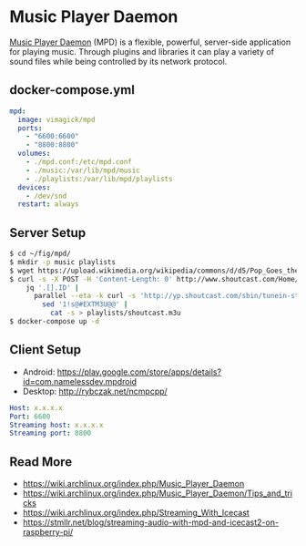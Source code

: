 Music Player Daemon
===================

[Music Player Daemon][1] (MPD) is a flexible, powerful, server-side application
for playing music. Through plugins and libraries it can play a variety of sound
files while being controlled by its network protocol.


## docker-compose.yml

```yaml
mpd:
  image: vimagick/mpd
  ports:
    - "6600:6600"
    - "8800:8800"
  volumes:
    - ./mpd.conf:/etc/mpd.conf
    - ./music:/var/lib/mpd/music
    - ./playlists:/var/lib/mpd/playlists
  devices:
    - /dev/snd
  restart: always
```

## Server Setup

```bash
$ cd ~/fig/mpd/
$ mkdir -p music playlists
$ wget https://upload.wikimedia.org/wikipedia/commons/d/d5/Pop_Goes_the_Weasel.ogg -O music/song.ogg
$ curl -s -X POST -H 'Content-Length: 0' http://www.shoutcast.com/Home/Top |
    jq '.[].ID' |
      parallel --eta -k curl -s 'http://yp.shoutcast.com/sbin/tunein-station.m3u?id={}' |
        sed '1!s@#EXTM3U@@' |
          cat -s > playlists/shoutcast.m3u
$ docker-compose up -d
```

## Client Setup

- Android: https://play.google.com/store/apps/details?id=com.namelessdev.mpdroid
- Desktop: http://rybczak.net/ncmpcpp/

```yaml
Host: x.x.x.x
Port: 6600
Streaming host: x.x.x.x
Streaming port: 8800
```

## Read More

- <https://wiki.archlinux.org/index.php/Music_Player_Daemon>
- <https://wiki.archlinux.org/index.php/Music_Player_Daemon/Tips_and_tricks>
- <https://wiki.archlinux.org/index.php/Streaming_With_Icecast>
- <https://stmllr.net/blog/streaming-audio-with-mpd-and-icecast2-on-raspberry-pi/>

[1]: https://www.musicpd.org/
